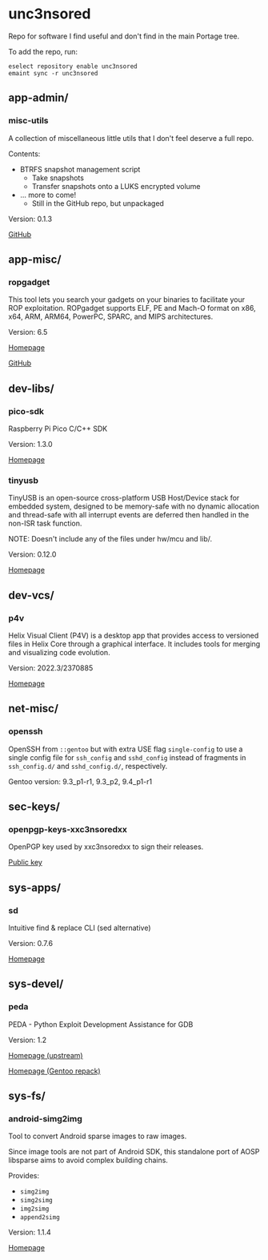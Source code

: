 # unc3nsored
Repo for software I find useful and don't find in the main Portage tree.

To add the repo, run:
```
eselect repository enable unc3nsored
emaint sync -r unc3nsored
```

## app-admin/
### misc-utils
A collection of miscellaneous little utils that I don't feel deserve a full repo.

Contents:
 * BTRFS snapshot management script
   - Take snapshots
   - Transfer snapshots onto a LUKS encrypted volume
 * ... more to come!
   - Still in the GitHub repo, but unpackaged

Version: 0.1.3

[GitHub][misc-utils github]

## app-misc/
### ropgadget
This tool lets you search your gadgets on your binaries to facilitate your ROP exploitation.
ROPgadget supports ELF, PE and Mach-O format on x86, x64, ARM, ARM64, PowerPC, SPARC, and MIPS architectures.

Version: 6.5

[Homepage][rop]

[GitHub][rop github]

## dev-libs/
### pico-sdk
Raspberry Pi Pico C/C++ SDK

Version: 1.3.0

[Homepage][pico sdk]

### tinyusb
TinyUSB is an open-source cross-platform USB Host/Device stack for embedded system, designed to be memory-safe with no dynamic allocation and thread-safe with all interrupt events are deferred then handled in the non-ISR task function.

NOTE: Doesn't include any of the files under hw/mcu and lib/.

Version: 0.12.0

[Homepage][tinyusb]

## dev-vcs/
### p4v
Helix Visual Client (P4V) is a desktop app that provides access to versioned files in Helix Core through a graphical interface.
It includes tools for merging and visualizing code evolution.

Version: 2022.3/2370885

[Homepage][p4v]

## net-misc/
### openssh
OpenSSH from `::gentoo` but with extra USE flag `single-config` to use a single
config file for `ssh_config` and `sshd_config` instead of fragments in
`ssh_config.d/` and `sshd_config.d/`, respectively.

Gentoo version: 9.3\_p1-r1, 9.3\_p2, 9.4\_p1-r1

## sec-keys/
### openpgp-keys-xxc3nsoredxx
OpenPGP key used by xxc3nsoredxx to sign their releases.

[Public key][pgp]

## sys-apps/
### sd
Intuitive find & replace CLI (sed alternative)

Version: 0.7.6

[Homepage][sd]

## sys-devel/
### peda
PEDA - Python Exploit Development Assistance for GDB

Version: 1.2

[Homepage (upstream)][peda]

[Homepage (Gentoo repack)][peda gentoo]

## sys-fs/
### android-simg2img
Tool to convert Android sparse images to raw images.

Since image tools are not part of Android SDK, this standalone port of AOSP libsparse aims to avoid complex building chains.

Provides:
 * `simg2img`
 * `simg2simg`
 * `img2simg`
 * `append2simg`

Version: 1.1.4

[Homepage][simg2img]


<!-- link refs -->
[misc-utils github]: https://github.com/xxc3nsoredxx/misc-utils
[rop]: https://www.shell-storm.org/project/ROPgadget/
[rop github]: https://github.com/JonathanSalwan/ROPgadget
[pico sdk]: https://github.com/raspberrypi/pico-sdk
[tinyusb]: https://github.com/hathach/tinyusb
[p4v]: https://www.perforce.com/products/helix-core-apps/helix-visual-client-p4v
[sd]: https://github.com/chmln/sd
[peda]: https://github.com/longld/peda
[peda gentoo]: https://github.com/xxc3nsoredxx/peda
[simg2img]: https://github.com/anestisb/android-simg2img

<!-- public key links will stay at the end, raw download last -->
[pgp]: https://raw.githubusercontent.com/xxc3nsoredxx/xxc3nsoredxx/master/pubkey.asc
